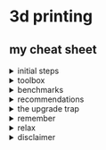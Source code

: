 # 3d printing
## my cheat sheet

<details><summary>initial steps</summary>

* ensure orthograde cartesian coordinate system
* tighten screws
* [calibrate e-steps and temperature](https://3dprintbeginner.com/extruder-calibration-guide/)
* [level bed](https://all3dp.com/2/3d-printer-bed-leveling-step-by-step-tutorial/)

</details>

<details><summary>toolbox</summary>

* spatula
* caliper
* tweezer
* long nose pliers
* scalpel or cutter
* ptfe grease (use sparingly)
* brass brush
* infrared thermometer to check bed temperature
* high percentage isopropyl alcohol
* lint free cloths

</details>

<details><summary>benchmarks</summary>

* [calicat](https://www.thingiverse.com/thing:1545913/files)
* [xyz cube](https://www.thingiverse.com/thing:1278865)
* [20mm test cube](https://www.thingiverse.com/thing:38108) without top and bottom, only one wall to check flow
* [bed level test](https://www.thingiverse.com/thing:34558)
* [temp tower](https://www.thingiverse.com/thing:2729076)

</details>

<details><summary>recommendations</summary>

hardware:
* spoolholder with decent bearings - avoid top mounted spool holder resulting in built up vibrations

slicer settings:
* walls from inside to outside to enhance connection especially on overhangs and concave curves
* infill with cubic subdivision - quick and stable at lower infill rate
* disable z-hop to enhance precision and spare z-axis mechanics
* enabled combing (relevant cut print time!)
* reduce first layer dimension to avoid elephants foot

</details>

<details><summary>the upgrade trap</summary>

successful upgrades:
* mosfets for hotend and heatbed
* led illumination to examine quality during runtime
* cable chains
* bed holder
* screw direction reminder for bed levelling
* a marvellous faceplate
* bowden clips

unsuccessful upgrades:
* heat bed insulation - confusing the thermistor
* any printed fan duct - may need further investigations

software:
* newer slicer versions might make use of commands older printer firmwares are not able to compute

</details>

<details><summary>remember</summary>

* no cold pull to avoid nozzle clogging
* heat up hotend and heatbed for levelling, hotend for nozzle changes
* the ptfe-tube must connect straight to the heatsink to avoid backflow
* slicer profiles should have some version control, too much meddling can make things worse
* belts can be too tight
* bowden extruders need more retract that direct extruders

</details>

<details><summary>relax</summary>

* expensive dry boxes may be overrated (for pla) [source](https://www.youtube.com/watch?v=5CFxT1q6dX8)
* be patient - lower speeds reward with better quality
* you have to live with bad bottom layers on rafts and support
* remember the technical boundaries of fdm prints - speed, resolution, anisotrophy
* be aware you most likely have a low budget machine - don't expect miracles 
* sometimes it's just the filament being shit

<video src='./assets/filaments.mp4' width=360/>
(all printed with identical settings consecutively)

</details>

<details><summary>disclaimer</summary>

* i am a beginner
* my first printer is a second grade anycubic i3 mega s

</details>